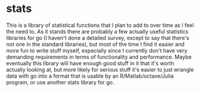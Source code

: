 stats
=====

This is a library of statistical functions that I plan to add to over time as I feel the need to. As it stands there are probably a few actually useful statistics libraries for go (I haven't done a detailed survey, except to say that there's not one in the standard libraries), but most of the time I find it easier and more fun to write stuff myself, especially since I currently don't have very demanding requirements in terms of functionality and performance. Maybe eventually this library will have enough good stuff in it that it's worth actually looking at, but more likely for serious stuff it's easier to just wrangle data with go into a format that is usable by an R/Matlab/octave/Julia program, or use another stats library for go.
